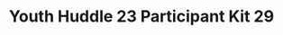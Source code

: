 ---
title: Youth Huddle 23 Participant Kit 29
redirect_to: https://drive.google.com/drive/folders/1AJwuTWLcoV2Y5_LScVY0Pz80QP5ZzEAm?usp=share_link
redirect_from: 
  - /YH23Kit-UgiQuijote
  - /yh23kit-ugiquijote
---